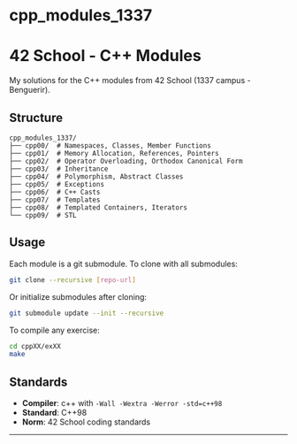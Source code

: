 # cpp_modules_1337

# 42 School - C++ Modules

My solutions for the C++ modules from 42 School (1337 campus - Benguerir).

## Structure

```
cpp_modules_1337/
├── cpp00/  # Namespaces, Classes, Member Functions
├── cpp01/  # Memory Allocation, References, Pointers
├── cpp02/  # Operator Overloading, Orthodox Canonical Form
├── cpp03/  # Inheritance
├── cpp04/  # Polymorphism, Abstract Classes
├── cpp05/  # Exceptions
├── cpp06/  # C++ Casts
├── cpp07/  # Templates
├── cpp08/  # Templated Containers, Iterators
└── cpp09/  # STL
```

## Usage

Each module is a git submodule. To clone with all submodules:

```bash
git clone --recursive [repo-url]
```

Or initialize submodules after cloning:

```bash
git submodule update --init --recursive
```

To compile any exercise:

```bash
cd cppXX/exXX
make
```

## Standards

- **Compiler**: c++ with `-Wall -Wextra -Werror -std=c++98`
- **Standard**: C++98
- **Norm**: 42 School coding standards

---
